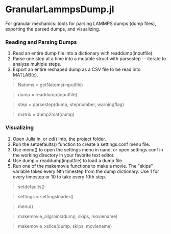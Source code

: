 # GranularLammpsDump.jl
For granular mechanics: tools for parsing LAMMPS dumps (dump files), exporting the parsed dumps, and visualizing.  

### Reading and Parsing Dumps
1. Read an entire dump file into a dictionary with readdump(inputfile).  
2. Parse one step at a time into a mutable struct with parsestep -- iterate to analyze multiple steps.  
3. Export an entire reshaped dump as a CSV file to be read into MATLAB(c).  

> Natoms = getNatoms(inputfile)

> dump = readdump(inputfile)

> step = parsestep(dump, stepnumber, warningflag)

> matrix = dump2mat(dump)

### Visualizing
1. Open Julia in, or cd() into, the project folder.  
2. Run the setdefaults() function to create a settings.conf menu file.  
3. Use menu() to open the settings menu in nano, or open settings.conf in the working directory in your favorite text editor.
4. Use dump = readdump(inputfile) to load a dump file.
5. Run one of the makemovie functions to make a movie.  The "skips" variable takes every Nth timestep from the dump dictionary.  Use 1 for every timestep or 10 to take every 10th step.

> setdefaults()

> settings = settingsloader()

> menu()

> makemovie_allgrains(dump, skips, moviename)

> makemovie_xslice(dump, skips, moviename)

